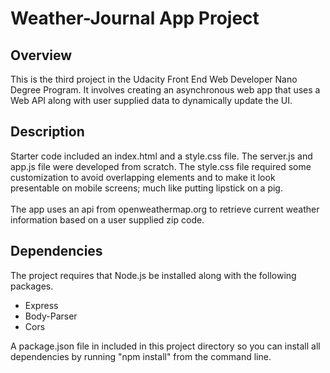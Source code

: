 # Weather-Journal App Project

## Overview
This is the third project in the Udacity Front End Web Developer Nano Degree Program.
It involves creating an asynchronous web app that uses a Web API along with user supplied data to dynamically update the UI.

## Description
Starter code included an index.html and a style.css file. The server.js and app.js file were developed
from scratch. The style.css file required some customization to avoid overlapping elements and to make it look presentable on mobile screens; much like putting lipstick on a pig.
<br><br>
The app uses an api from openweathermap.org to retrieve current weather information based on a user supplied zip code.


## Dependencies
The project requires that Node.js be installed along with the following packages.
- Express
- Body-Parser
- Cors

A package.json file in included in this project directory so you can install all dependencies by running "npm install" from the command line.

